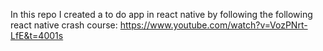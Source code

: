 In this repo I created a to do app in react native by following the following react native crash course: https://www.youtube.com/watch?v=VozPNrt-LfE&t=4001s